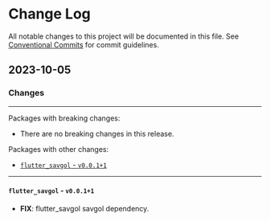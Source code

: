 # Change Log

All notable changes to this project will be documented in this file.
See [Conventional Commits](https://conventionalcommits.org) for commit guidelines.

## 2023-10-05

### Changes

---

Packages with breaking changes:

 - There are no breaking changes in this release.

Packages with other changes:

 - [`flutter_savgol` - `v0.0.1+1`](#flutter_savgol---v0011)

---

#### `flutter_savgol` - `v0.0.1+1`

 - **FIX**: flutter_savgol savgol dependency.

